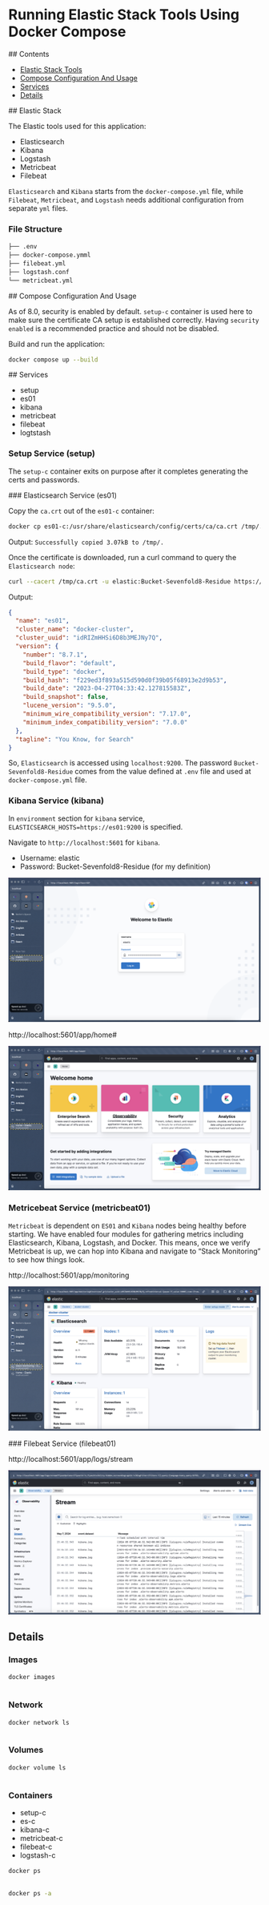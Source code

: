 # Running Elastic Stack Tools Using Docker Compose

## Contents

- [Elastic Stack Tools](#elastic-stack)
- [Compose Configuration And Usage](#compose)
- [Services](#services)
- [Details](#details)

## Elastic Stack <a name="elastic-stack"></a>

The Elastic tools used for this application:

- Elasticsearch
- Kibana
- Logstash
- Metricbeat
- Filebeat

`Elasticsearch` and `Kibana` starts from the `docker-compose.yml` file, while `Filebeat`, `Metricbeat`, and `Logstash` needs additional configuration from separate `yml` files.

### File Structure

```sh
├── .env
├── docker-compose.ymml
├── filebeat.yml
├── logstash.conf
└── metricbeat.yml
```

## Compose Configuration And Usage <a name="compose"></a>

As of 8.0, security is enabled by default. `setup-c` container is used here to make sure the certificate CA setup is established correctly. Having `security enabled` is a recommended practice and should not be disabled.

Build and run the application:

```sh
docker compose up --build
```

## Services <a name="services"></a>

- setup
- es01
- kibana
- metricbeat
- filebeat
- logtstash

### Setup Service (setup)

The `setup-c` container exits on purpose after it completes generating the certs and passwords.

### Elasticsearch Service (es01)

Copy the `ca.crt` out of the `es01-c` container:

```sh
docker cp es01-c:/usr/share/elasticsearch/config/certs/ca/ca.crt /tmp/.
```

Output: `Successfully copied 3.07kB to /tmp/.`

Once the certificate is downloaded, run a curl command to query the `Elasticsearch node`:

```sh
curl --cacert /tmp/ca.crt -u elastic:Bucket-Sevenfold8-Residue https://localhost:9200
```

Output:

```json
{
  "name": "es01",
  "cluster_name": "docker-cluster",
  "cluster_uuid": "idRIZmHHSi6D8b3MEJNy7Q",
  "version": {
    "number": "8.7.1",
    "build_flavor": "default",
    "build_type": "docker",
    "build_hash": "f229ed3f893a515d590d0f39b05f68913e2d9b53",
    "build_date": "2023-04-27T04:33:42.127815583Z",
    "build_snapshot": false,
    "lucene_version": "9.5.0",
    "minimum_wire_compatibility_version": "7.17.0",
    "minimum_index_compatibility_version": "7.0.0"
  },
  "tagline": "You Know, for Search"
}
```

So, `Elasticsearch` is accessed using `localhost:9200`. The password `Bucket-Sevenfold8-Residue` comes from the value defined at `.env` file and used at `docker-compose.yml` file.

### Kibana Service (kibana)

In `environment` section for `kibana` service, `ELASTICSEARCH_HOSTS=https://es01:9200` is specified.

Navigate to `http://localhost:5601` for `kibana`.

- Username: elastic
- Password: Bucket-Sevenfold8-Residue (for my definition)

![img](./assets/kibana1.png)

http://localhost:5601/app/home#

![img](./assets/kibana2.png)

### Metricebeat Service (metricbeat01)

`Metricbeat` is dependent on `ES01` and `Kibana` nodes being healthy before starting. We have enabled four modules for gathering metrics including Elasticsearch, Kibana, Logstash, and Docker. This means, once we verify Metricbeat is up, we can hop into Kibana and navigate to “Stack Monitoring” to see how things look.

http://localhost:5601/app/monitoring

![img](./assets/metricbeat1.png)

### Filebeat Service (filebeat01)

http://localhost:5601/app/logs/stream

![img](./assets/filebeat1.png)

## Details <a name="details"></a>

### Images

```sh
docker images
```

```sh

```

### Network

```sh
docker network ls
```

```sh

```

### Volumes

```sh
docker volume ls
```

```sh

```

### Containers

- setup-c
- es-c
- kibana-c
- metricbeat-c
- filebeat-c
- logstash-c

```sh
docker ps
```

```sh

```

```sh
docker ps -a
```

```sh

```
